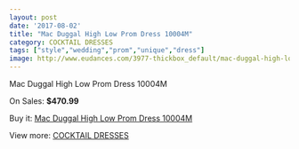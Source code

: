 ```yaml
---
layout: post
date: '2017-08-02'
title: "Mac Duggal High Low Prom Dress 10004M"
category: COCKTAIL DRESSES
tags: ["style","wedding","prom","unique","dress"]
image: http://www.eudances.com/3977-thickbox_default/mac-duggal-high-low-prom-dress-10004m.jpg
---
```

Mac Duggal High Low Prom Dress 10004M

On Sales: **$470.99**
<a href="https://www.eudances.com/en/cocktail-dresses/1328-mac-duggal-high-low-prom-dress-10004m.html"><amp-img layout="responsive" width="600" height="600" src="//www.eudances.com/3977-thickbox_default/mac-duggal-high-low-prom-dress-10004m.jpg" alt="Mac Duggal High Low Prom Dress 10004M 0" /></a>
<a href="https://www.eudances.com/en/cocktail-dresses/1328-mac-duggal-high-low-prom-dress-10004m.html"><amp-img layout="responsive" width="600" height="600" src="//www.eudances.com/3979-thickbox_default/mac-duggal-high-low-prom-dress-10004m.jpg" alt="Mac Duggal High Low Prom Dress 10004M 1" /></a>
<a href="https://www.eudances.com/en/cocktail-dresses/1328-mac-duggal-high-low-prom-dress-10004m.html"><amp-img layout="responsive" width="600" height="600" src="//www.eudances.com/3978-thickbox_default/mac-duggal-high-low-prom-dress-10004m.jpg" alt="Mac Duggal High Low Prom Dress 10004M 2" /></a>

Buy it: [Mac Duggal High Low Prom Dress 10004M](https://www.eudances.com/en/cocktail-dresses/1328-mac-duggal-high-low-prom-dress-10004m.html "Mac Duggal High Low Prom Dress 10004M")

View more: [COCKTAIL DRESSES](https://www.eudances.com/en/14-cocktail-dresses "COCKTAIL DRESSES")